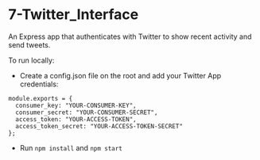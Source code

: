 # 7-Twitter_Interface
An Express app that authenticates with Twitter to show recent activity and send tweets.

To run locally:
- Create a config.json file on the root and add your Twitter App credentials:
```
module.exports = {
  consumer_key: "YOUR-CONSUMER-KEY",
  consumer_secret: "YOUR-CONSUMER-SECRET",
  access_token: "YOUR-ACCESS-TOKEN",
  access_token_secret: "YOUR-ACCESS-TOKEN-SECRET"
};
```
- Run `npm install` and `npm start`
